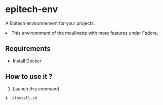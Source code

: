 # epitech-env
A Epitech environnement for your projects.
<li>This environnment of the moulinette with more features under Fedora.</li>

## Requirements
* Install <a href="https://www.docker.com">Docker </a>
## How to use it ?
1. Launch this command
```
$ ./install.sh
```
